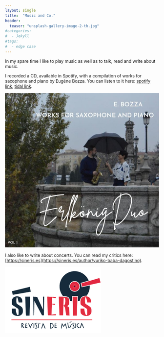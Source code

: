 ```yaml
---
layout: single
title:  "Music and Co."
header:
  teaser: "unsplash-gallery-image-2-th.jpg"
#categories: 
#  - Jekyll
#tags:
#  - edge case
---
```


In my spare time I like to play music as well as to talk, read and write about music. 

I recorded a CD, available in Spotify, with a compilation of works for saxophone and piano by Eugène Bozza. You can listen to it here: [spotify link](https://open.spotify.com/intl-es/album/1trG4jSg5FkegeBfbXVidx?si=VPMFWLQkQquMGZ7sOFnC_A), [tidal link](https://tidal.com/browse/album/218713426).

![AlbumBozza.jpg](https://github.com/yurikobd/yurikobd.github.io/blob/3399df60db435701ef575c249ad9fa80b409ca20/_data/AlbumBozza.jpg)

I also like to write about concerts. You can read my critics here: [https://sineris.es](https://sineris.es/author/yuriko-baba-dagostino).

![titu.gif](..%2F_data%2Ftitu.gif)